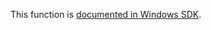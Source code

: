 This function is [documented in Windows SDK](https://learn.microsoft.com/en-us/windows/win32/api/ip2string/nf-ip2string-rtlipv4stringtoaddressexw).
